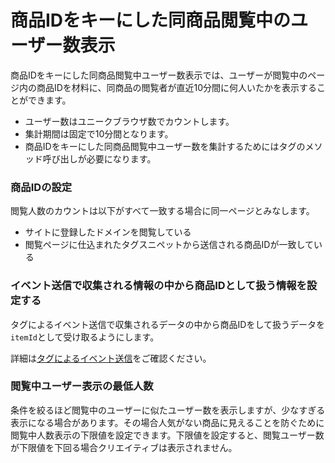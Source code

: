 # 商品IDをキーにした同商品閲覧中のユーザー数表示

商品IDをキーにした同商品閲覧中ユーザー数表示では、ユーザーが閲覧中のページ内の商品IDを材料に、同商品の閲覧者が直近10分間に何人いたかを表示することができます。
* ユーザー数はユニークブラウザ数でカウントします。
* 集計期間は固定で10分間となります。
* 商品IDをキーにした同商品閲覧中ユーザー数を集計するためにはタグのメソッド呼び出しが必要になります。


### 商品IDの設定
閲覧人数のカウントは以下がすべて一致する場合に同一ページとみなします。
* サイトに登録したドメインを閲覧している
* 閲覧ページに仕込まれたタグスニペットから送信される商品IDが一致している

### イベント送信で収集される情報の中から商品IDとして扱う情報を設定する
タグによるイベント送信で収集されるデータの中から商品IDをして扱うデータを``itemId``として受け取るようにします。

詳細は[タグによるイベント送信](/ja/js-sdk/track-item.html)をご確認ください。


### 閲覧中ユーザー表示の最低人数
条件を絞るほど閲覧中のユーザーに似たユーザー数を表示しますが、少なすぎる表示になる場合があります。その場合人気がない商品に見えることを防ぐために閲覧中人数表示の下限値を設定できます。下限値を設定すると、閲覧ユーザー数が下限値を下回る場合クリエイティブは表示されません。



